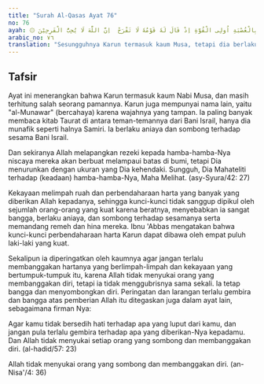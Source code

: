 ```yaml
---
title: "Surah Al-Qasas Ayat 76"
no: 76
ayah: ۞ اِنَّ قَارُوْنَ كَانَ مِنْ قَوْمِ مُوْسٰى فَبَغٰى عَلَيْهِمْ ۖوَاٰتَيْنٰهُ مِنَ الْكُنُوْزِ مَآ اِنَّ مَفَاتِحَهٗ لَتَنُوْۤاُ بِالْعُصْبَةِ اُولِى الْقُوَّةِ اِذْ قَالَ لَهٗ قَوْمُهٗ لَا تَفْرَحْ  اِنَّ اللّٰهَ لَا يُحِبُّ الْفَرِحِيْنَ 
arabic_no: ٧٦
translation: "Sesungguhnya Karun termasuk kaum Musa, tetapi dia berlaku zalim terhadap mereka, dan Kami telah menganugerahkan kepadanya perbendaharaan harta yang kunci-kuncinya sungguh berat dipikul oleh sejumlah orang yang kuat-kuat. (Ingatlah) ketika kaumnya berkata kepadanya, “Janganlah engkau terlalu bangga. Sungguh, Allah tidak menyukai orang yang membanggakan diri.”"
---
```


## Tafsir

Ayat ini menerangkan bahwa Karun termasuk kaum Nabi Musa, dan masih terhitung salah seorang pamannya. Karun juga mempunyai nama lain, yaitu "al-Munawar" (bercahaya) karena wajahnya yang tampan. Ia paling banyak membaca kitab Taurat di antara teman-temannya dari Bani Israil, hanya dia munafik seperti halnya Samiri. Ia berlaku aniaya dan sombong terhadap sesama Bani Israil.

Dan sekiranya Allah melapangkan rezeki kepada hamba-hamba-Nya niscaya mereka akan berbuat melampaui batas di bumi, tetapi Dia menurunkan dengan ukuran yang Dia kehendaki. Sungguh, Dia Mahateliti terhadap (keadaan) hamba-hamba-Nya, Maha Melihat. (asy-Syura/42: 27)

Kekayaan melimpah ruah dan perbendaharaan harta yang banyak yang diberikan Allah kepadanya, sehingga kunci-kunci tidak sanggup dipikul oleh sejumlah orang-orang yang kuat karena beratnya, menyebabkan ia sangat bangga, berlaku aniaya, dan sombong terhadap sesamanya serta memandang remeh dan hina mereka. Ibnu 'Abbas mengatakan bahwa kunci-kunci perbendaharaan harta Karun dapat dibawa oleh empat puluh laki-laki yang kuat. 

Sekalipun ia diperingatkan oleh kaumnya agar jangan terlalu membanggakan hartanya yang berlimpah-limpah dan kekayaan yang bertumpuk-tumpuk itu, karena Allah tidak menyukai orang yang membanggakan diri, tetapi ia tidak menggubrisnya sama sekali. Ia tetap bangga dan menyombongkan diri. Peringatan dan larangan terlalu gembira dan bangga atas pemberian Allah itu ditegaskan juga dalam ayat lain, sebagaimana firman Nya:

Agar kamu tidak bersedih hati terhadap apa yang luput dari kamu, dan jangan pula terlalu gembira terhadap apa yang diberikan-Nya kepadamu. Dan Allah tidak menyukai setiap orang yang sombong dan membanggakan diri. (al-hadid/57: 23) 

Allah tidak menyukai orang yang sombong dan membanggakan diri. (an-Nisa'/4: 36)